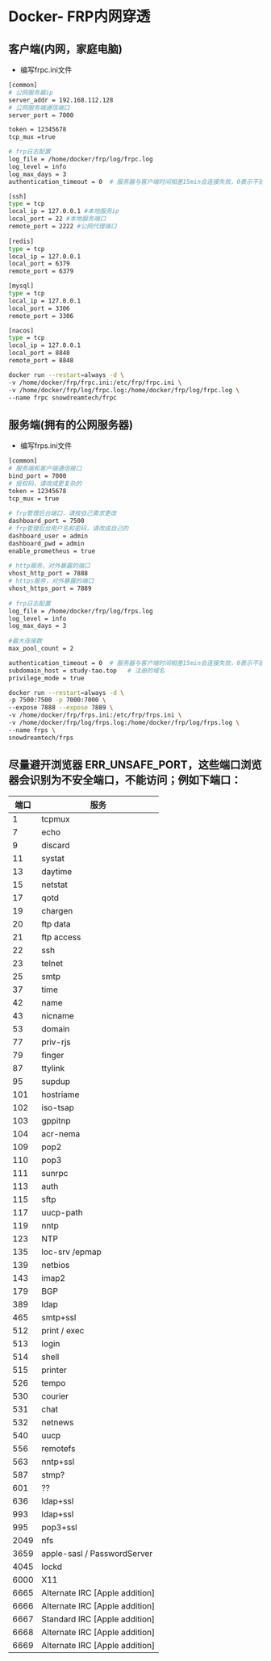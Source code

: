 # Docker- FRP内网穿透

## 客户端(内网，家庭电脑)

+ 编写frpc.ini文件

```sh
[common]
# 公网服务器ip
server_addr = 192.168.112.128
# 公网服务端通信端口
server_port = 7000

token = 12345678
tcp_mux =true

# frp日志配置
log_file = /home/docker/frp/log/frpc.log
log_level = info
log_max_days = 3
authentication_timeout = 0  # 服务器与客户端时间相差15min会连接失败，0表示不验证

[ssh]
type = tcp
local_ip = 127.0.0.1 #本地服务ip
local_port = 22 #本地服务端口
remote_port = 2222 #公网代理端口
    
[redis]
type = tcp
local_ip = 127.0.0.1
local_port = 6379
remote_port = 6379

[mysql]
type = tcp
local_ip = 127.0.0.1
local_port = 3306
remote_port = 3306

[nacos]
type = tcp
local_ip = 127.0.0.1
local_port = 8848
remote_port = 8848
```

```sh
docker run --restart=always -d \
-v /home/docker/frp/frpc.ini:/etc/frp/frpc.ini \
-v /home/docker/frp/log/frpc.log:/home/docker/frp/log/frpc.log \
--name frpc snowdreamtech/frpc
```


## 服务端(拥有的公网服务器)

+ 编写frps.ini文件

```sh
[common]
# 服务端和客户端通信接口
bind_port = 7000
# 授权码，请改成更复杂的
token = 12345678
tcp_mux = true
    
# frp管理后台端口，请按自己需求更改
dashboard_port = 7500
# frp管理后台用户名和密码，请改成自己的
dashboard_user = admin
dashboard_pwd = admin
enable_prometheus = true
    
# http服务，对外暴露的端口
vhost_http_port = 7888
# https服务，对外暴露的端口
vhost_https_port = 7889
    
# frp日志配置
log_file = /home/docker/frp/log/frps.log
log_level = info
log_max_days = 3
    
#最大连接数
max_pool_count = 2

authentication_timeout = 0  # 服务器与客户端时间相差15min会连接失败，0表示不验证
subdomain_host = study-tao.top   # 注册的域名
privilege_mode = true
```

```sh
docker run --restart=always -d \
-p 7500:7500 -p 7000:7000 \
--expose 7888 --expose 7889 \
-v /home/docker/frp/frps.ini:/etc/frp/frps.ini \
-v /home/docker/frp/log/frps.log:/home/docker/frp/log/frps.log \
--name frps \
snowdreamtech/frps
```
## 尽量避开浏览器 ERR_UNSAFE_PORT，这些端口浏览器会识别为不安全端口，不能访问；例如下端口：

| 端口 | 服务         |
|------|--------------|
| 1    | tcpmux       |
| 7    | echo         |
| 9    | discard      |
| 11   | systat       |
| 13   | daytime      |
| 15   | netstat      |
| 17   | qotd         |
| 19   | chargen      |
| 20   | ftp data     |
| 21   | ftp access   |
| 22   | ssh          |
| 23   | telnet       |
| 25   | smtp         |
| 37   | time         |
| 42   | name         |
| 43   | nicname      |
| 53   | domain       |
| 77   | priv-rjs     |
| 79   | finger       |
| 87   | ttylink      |
| 95   | supdup       |
| 101  | hostriame    |
| 102  | iso-tsap     |
| 103  | gppitnp      |
| 104  | acr-nema     |
| 109  | pop2         |
| 110  | pop3         |
| 111  | sunrpc       |
| 113  | auth         |
| 115  | sftp         |
| 117  | uucp-path    |
| 119  | nntp         |
| 123  | NTP          |
| 135  | loc-srv /epmap |
| 139  | netbios      |
| 143  | imap2        |
| 179  | BGP          |
| 389  | ldap         |
| 465  | smtp+ssl     |
| 512  | print / exec |
| 513  | login        |
| 514  | shell        |
| 515  | printer      |
| 526  | tempo        |
| 530  | courier      |
| 531  | chat         |
| 532  | netnews      |
| 540  | uucp         |
| 556  | remotefs     |
| 563  | nntp+ssl     |
| 587  | stmp?        |
| 601  | ??           |
| 636  | ldap+ssl     |
| 993  | ldap+ssl     |
| 995  | pop3+ssl     |
| 2049 | nfs          |
| 3659 | apple-sasl / PasswordServer |
| 4045 | lockd        |
| 6000 | X11          |
| 6665 | Alternate IRC [Apple addition] |
| 6666 | Alternate IRC [Apple addition] |
| 6667 | Standard IRC [Apple addition]  |
| 6668 | Alternate IRC [Apple addition] |
| 6669 | Alternate IRC [Apple addition] |

